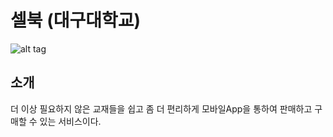 
# 셀북 (대구대학교)
![alt tag](https://github.com/KimJaeWoos/SellBook-Project/blob/master/unnamed.png)


소개
-------------
 더 이상 필요하지 않은 교재들을 쉽고 좀 더 편리하게 모바일App을 통하여 판매하고 구매할 수 있는 서비스이다.
